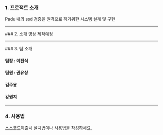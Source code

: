 ### 1. 프로잭트 소개
Padu 내의 ssd 검증을 원격으로 하기위한 시스템 설계 및 구현
<hr/>
### 2. 소개 영상
제작예정
<hr/>
### 3. 팀 소개

#### 팀장 : 이진식
#### 팀원 : 권유상
#### 김주용
#### 강원지
<hr/>

### 4. 사용법

소스코드제출시 설치법이나 사용법을 작성하세요.
